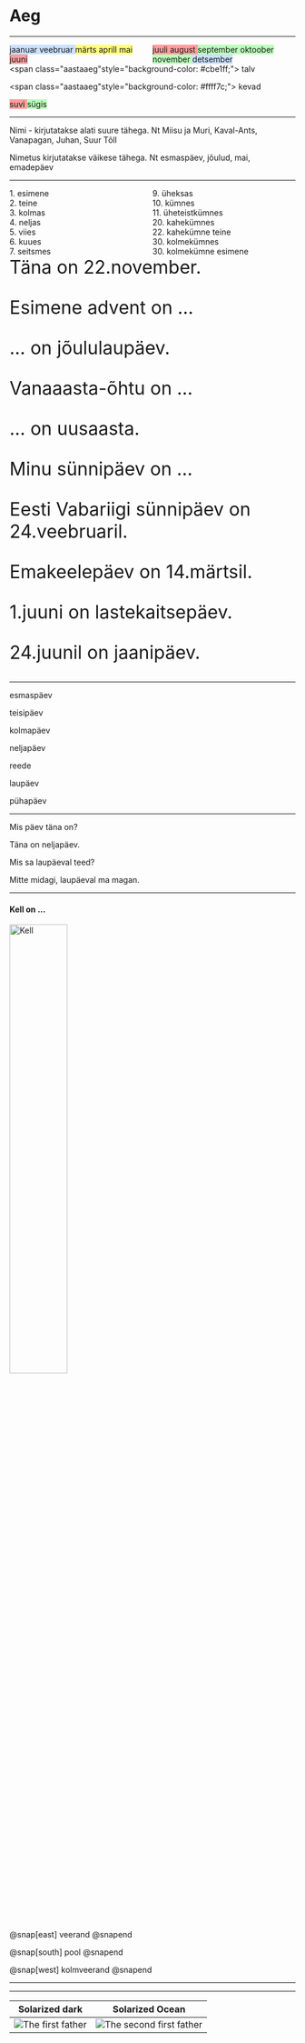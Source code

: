 # Aeg

---
<div style="text-align: left; float: left; width: 50%;">
<span  class="kuu"style="background-color: #cbe1ff;">
jaanuar  
veebruar  
</span>
<span  class="kuu"style="background-color: #ffff7c;">
märts  
aprill  
mai  
</span>
<span  class="kuu"style="background-color: #ff9e9e;">
juuni  
</span>  
</div>

<div style="text-align: left; float: left; width: 50%;">
<span class="kuu" style="background-color: #ff9e9e;">
juuli  
august  
</span>
<span class="kuu" style="background-color: #bbffbb;">
september  
oktoober  
november  
</span>
<span class="kuu" style="background-color: #cbe1ff;">
detsember
</span>
</div>

---
<span  class="aastaaeg"style="background-color: #cbe1ff;">
talv  
</span>

<span  class="aastaaeg"style="background-color: #ffff7c;">
kevad  
</span>

<span class="aastaaeg" style="background-color: #ff9e9e;">
suvi  
</span>

<span class="aastaaeg" style="background-color: #bbffbb;">
sügis  
</span>

---
Nimi - kirjutatakse alati suure tähega. Nt Miisu ja Muri, Kaval-Ants, Vanapagan, Juhan, Suur Tõll

Nimetus kirjutatakse väikese tähega. Nt esmaspäev, jõulud, mai, emadepäev

---

<div style="text-align: left; float: left; width: 50%;">
<span>1. esimene  </span><br>
<span>2. teine  </span><br>
<span>3. kolmas  </span><br>
<span>4. neljas  </span><br>
<span>5. viies  </span><br>
<span>6. kuues  </span><br>
<span>7. seitsmes</span><br>
</div>


<div style="text-align: left; float: left; width: 50%;">
<span>9. üheksas</span><br>
<span>10. kümnes</span><br>
<span>11. üheteistkümnes</span><br>
<span>20. kahekümnes</span><br>
<span>22. kahekümne teine</span><br>
<span>30. kolmekümnes</span><br>
<span>30. kolmekümne esimene</span><br>
</div>


---
<div style="font-size: 2rem; text-align: left;">
Täna on 22.november. <br>

Esimene advent on ...<br>

... on jõululaupäev.<br>

Vanaaasta-õhtu on ...<br>

 ... on uusaasta.<br>

Minu sünnipäev on ...<br>

Eesti Vabariigi sünnipäev on 24.veebruaril.<br>

Emakeelepäev on 14.märtsil.<br>

1.juuni on lastekaitsepäev.<br>

24.juunil on jaanipäev.<br>
</div>

---

esmaspäev

teisipäev

kolmapäev

neljapäev

reede

laupäev

pühapäev

---

Mis päev täna on?

Täna on neljapäev.

Mis sa laupäeval teed?

Mitte midagi, laupäeval ma magan.


---
#### Kell on ...

<img alt="Kell" src="https://proxy.duckduckgo.com/iu/?u=https%3A%2F%2Fll-us-i5.wal.co%2Fasr%2F2f10e09c-a676-465b-92a9-bdf0f1c7221e_1.aca3f7afc69e0aa13cc8996fee833245.jpeg-1c40199e0c62260cd7359d6239220f62e2241194-optim-2000x2000.jpg&f=1" style="width: 45%; border: none; background: none; box-shadow: none;" />

@snap[east]
veerand
@snapend

@snap[south]
pool
@snapend

@snap[west]
kolmveerand
@snapend


---

---

Solarized dark             |  Solarized Ocean
:-------------------------:|:-------------------------:
![The first father][First Father]  |  ![The second first father][Second Father]

[First Father]: http://octodex.github.com/images/founding-father.jpg
[Second Father]: http://octodex.github.com/images/foundingfather_v2.png
<br>
